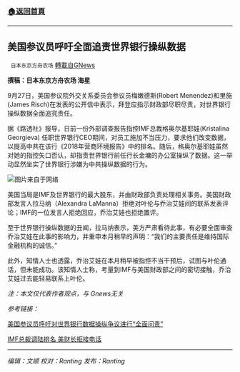 ###  [:house:返回首頁](https://github.com/ourhimalayas/txt)
---


## 美国参议员呼吁全面追责世界银行操纵数据
` 日本东京方舟农场` [轉載自GNews](https://gnews.org/zh-hans/1561046/)

**撰稿：日本东京方舟农场 海星**

9月27日，美国参议院外交关系委员会参议员梅嫩德斯(Robert Menendez)和里施(James Risch)在发表的公开信中表示，拜登应指示财政部尽职尽责，对世界银行操纵数据全面追究责任。

据《路透社》报导，日前一份外部调查报告指控IMF总裁格奥尔基耶娃(Kristalina Georgieva) 任职世界银行CEO期间，对员工施加不当压力，要求他们改变数据，以提高中共在该行《2018年营商环境报告》中的排名。随后，格奥尔基耶娃虽然对她的指控矢口否认，却指责世界银行前任行长金墉的办公室操纵了数据。这一举动显然坐实了世界银行涉嫌为中共操纵数据的行为。

![](https://assets.gnews.org/wp-content/uploads/2021/09/微信图片_20210928213626.png)图片来自于网络

美国当局是IMF及世界银行的最大股东，并由财政部负责处理相关事务。美国财政部发言人拉马纳（Alexandra LaManna）拒绝对叶伦与乔治艾娃间的联系发表评论；IMF的一位发言人拒绝回应，乔治艾娃也拒绝置评。

至于世界银行操纵数据的丑闻，拉马纳表示，美方严肃看待此事，有必要全面审查乔治艾娃在此事的影响力，并重申本月稍早的声明：“我们的主要责任是维持国际金融机构的诚信。”

此外，知情人士也透露，乔治艾娃在本月稍早被指控不当干预后，试图与叶伦通话，但未能成功。该知情人士称，考量到IMF与美国财政部之间的密切接触，乔治艾娃过去能轻易联系上叶伦。

*注：本文仅代表作者观点，与 Gnews无关*

*参考链接：*

[美国参议员呼吁对世界银行数据操纵争议进行“全面问责”](https://cn.reuters.com/article/idCNKBS2GO098)

[IMF总裁调陆排名 美财长拒接电话](https://www.epochtimes.com/gb/21/9/28/n13266464.htm)

* * *

*编辑：文顺 校对：Ranting 发布：Ranting*
